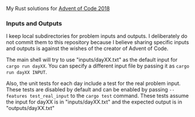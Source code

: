 My Rust solutions for [Advent of Code 2018](https://adventofcode.com/2018)

### Inputs and Outputs

I keep local subdirectories for problem inputs and outputs.
I deliberately do not commit them to this repository because
I believe sharing specific inputs and outputs is against the
wishes of the creator of Advent of Code.

The main shell will try to use "inputs/dayXX.txt" as the default input for
`cargo run dayXX`. You can specify a different input file by passing it as
`cargo run dayXX INPUT`.

Also, the unit tests for each day include a test
for the real problem input. These tests are disabled by default and
can be enabled by passing `--features test_real_input` to the
`cargo test` command. These tests assume the input for dayXX is in
"inputs/dayXX.txt" and the expected output is in "outputs/dayXX.txt"
